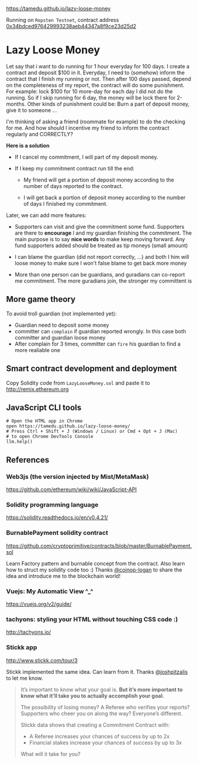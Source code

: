 https://tamedu.github.io/lazy-loose-money

Running on `Ropsten Testnet`, contract address [0x34bdced976429993238aeb44347a8f9ce23d25d2](https://ropsten.etherscan.io/address/0x34bdced976429993238aeb44347a8f9ce23d25d2)

# Lazy Loose Money

Let say that i want to do running for 1 hour everyday for 100 days. I create a contract and deposit $100 in it. Everyday, I need to (somehow) inform the contract that I finish my running or not. Then after 100 days passed, depend on the completeness of my report, the contract will do some punishment. For example: lock $100 for 10 more-day for each day I did not do the running. So if I skip running for 6 day, the money will be lock there for 2-months. Other kinds of punishment could be: Burn a part of deposit money, give it to someone ...

I'm thinking of asking a friend (roommate for example) to do the checking for me. And how should I incentive my friend to inform the contract regularly and CORRECTLY?

**Here is a solution**

* If I cancel my commitment, I will part of my deposit money.

* If I keep my commitment contract run till the end:

    - My friend will get a portion of deposit money according to the number of days reported to the contract.

    - I will get back a portion of deposit money according to the number of days I finished my commitment.


Later, we can add more features:

* Supporters can visit and give the commitment some fund. Supporters are there to __encourage__ I and my guardian finishing the commitment. The main purpose is to say __nice words__ to make keep moving forward. Any fund supporters added should be treated as tip moneys (small amount)

* I can blame the guardian (did not report correctly, ...) and both I him will loose money to make sure I won't false blame to get back more money

* More than one person can be guardians, and guradians can co-report me commitment. The more guradians join, the stronger my committent is

## More game theory
To avoid troll guardian (not implemented yet):
* Guardian need to deposit some money
* committer can `complain` if guardian reported wrongly. In this case both committer and guardian loose money
* After complain for 3 times, committer can `fire` his guardian to find a more realiable one

## Smart contract development and deployment
Copy Solidity code from `LazyLooseMoney.sol` and paste it to http://remix.ethereum.org

## JavaScript CLI tools
```
# Open the HTML app in Chrome
open https://tamedu.github.io/lazy-loose-money/
# Press Ctrl + Shift + J (Windows / Linux) or Cmd + Opt + J (Mac)
# to open Chrome DevTools Console
llm.help()
```

## References
### Web3js (the version injected by Mist/MetaMask)
https://github.com/ethereum/wiki/wiki/JavaScript-API

### Solidity programming language
https://solidity.readthedocs.io/en/v0.4.21/

### BurnablePayment solidity contract
https://github.com/cryptoprimitive/contracts/blob/master/BurnablePayment.sol

Learn Factory pattern and burnable concept from the contract. Also learn how to struct my solidity code too :) Thanks [@coinop-logan](https://github.com/coinop-logan) to share the idea and introduce me to the blockchain world!

### Vuejs: My Automatic View ^_^
https://vuejs.org/v2/guide/

### tachyons: styling your HTML without touching CSS code :)
http://tachyons.io/

### Stickk app
http://www.stickk.com/tour/3

Stickk implemented the same idea. Can learn from it. Thanks [@joshpitzalis](https://github.com/joshpitzalis) to let me know.

> It’s important to know what your goal is. **But it’s more important to know what it’ll take you to actually accomplish your goal.**
>
> The possibility of losing money? A Referee who verifies your reports? Supporters who cheer you on along the way? Everyone’s different.
>
> Stickk data shows that creating a Commitment Contract with:
> * A Referee increases your chances of success by up to 2x
> * Financial stakes increase your chances of success by up to 3x
>
> What will it take for you?
